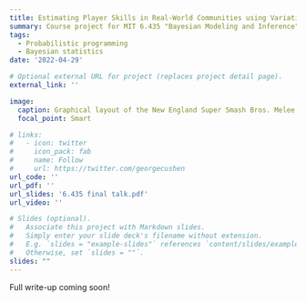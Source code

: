 ```yaml
---
title: Estimating Player Skills in Real-World Communities using Variational Inference
summary: Course project for MIT 6.435 "Bayesian Modeling and Inference". 
tags:
  - Probabilistic programming
  - Bayesian statistics
date: '2022-04-29'

# Optional external URL for project (replaces project detail page).
external_link: ''

image:
  caption: Graphical layout of the New England Super Smash Bros. Melee community based on game data from 2019--2022.
  focal_point: Smart

# links:
#   - icon: twitter
#     icon_pack: fab
#     name: Follow
#     url: https://twitter.com/georgecushen
url_code: ''
url_pdf: ''
url_slides: '6.435 final talk.pdf'
url_video: ''

# Slides (optional).
#   Associate this project with Markdown slides.
#   Simply enter your slide deck's filename without extension.
#   E.g. `slides = "example-slides"` references `content/slides/example-slides.md`.
#   Otherwise, set `slides = ""`.
slides: ""
---
```


Full write-up coming soon!